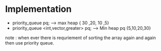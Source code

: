 # Implementation
-  priority_queue <int> pq; --> max heap { 30 ,20, 10 ,5}
-  priority_queue <int,vector<int>,greater<int>> pq; --> Min heap pq {5,10,20,30}

 note : when ever there is requriement of sorting the array again and again then use priority queue.
               
